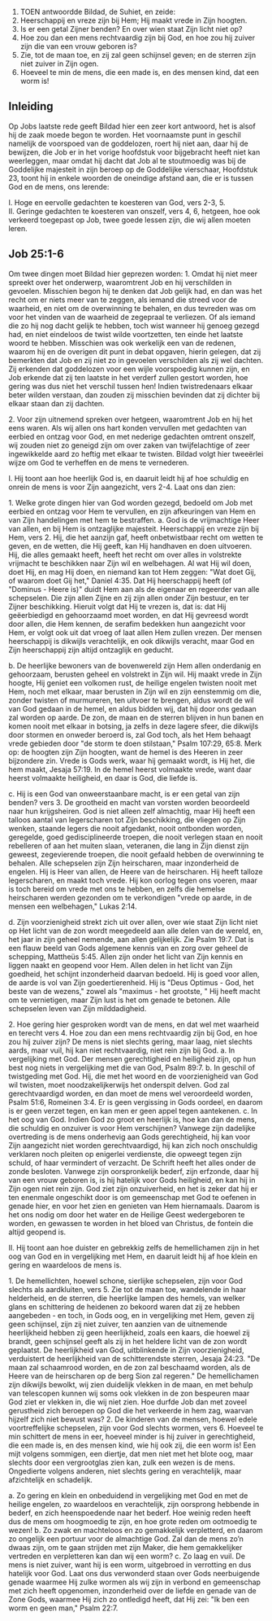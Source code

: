 1. TOEN antwoordde Bildad, de Suhiet, en zeide:
2. Heerschappij en vreze zijn bij Hem; Hij maakt vrede in Zijn hoogten.
3. Is er een getal Zijner benden? En over wien staat Zijn licht niet op?
4. Hoe zou dan een mens rechtvaardig zijn bij God, en hoe zou hij zuiver zijn die van een vrouw geboren is?
5. Zie, tot de maan toe, en zij zal geen schijnsel geven; en de sterren zijn niet zuiver in Zijn ogen.
6. Hoeveel te min de mens, die een made is, en des mensen kind, dat een worm is!

## Inleiding

Op Jobs laatste rede geeft Bildad hier een zeer kort antwoord, het is alsof hij de zaak moede begon te worden. Het voornaamste punt in geschil namelijk de voorspoed van de goddelozen, roert hij niet aan, daar hij de bewijzen, die Job er in het vorige hoofdstuk voor bijgebracht heeft niet kan weerleggen, maar omdat hij dacht dat Job al te stoutmoedig was bij de Goddelijke majesteit in zijn beroep op de Goddelijke vierschaar, Hoofdstuk 23, toont hij in enkele woorden de oneindige afstand aan, die er is tussen God en de mens, ons lerende:

I. Hoge en eervolle gedachten te koesteren van God, vers 2-3, 5.  
II. Geringe gedachten te koesteren van onszelf, vers 4, 6, hetgeen, hoe ook verkeerd toegepast op Job, twee goede lessen zijn, die wij allen moeten leren.  

## Job 25:1-6 
Om twee dingen moet Bildad hier geprezen worden:
1\. Omdat hij niet meer spreekt over het onderwerp, waaromtrent Job en hij verschilden in gevoelen. Misschien begon hij te denken dat Job gelijk had, en dan was het recht om er niets meer van te zeggen, als iemand die streed voor de waarheid, en niet om de overwinning te behalen, en dus tevreden was om voor het vinden van de waarheid de zegepraal te verliezen. Of als iemand die zo hij nog dacht gelijk te hebben, toch wist wanneer hij genoeg gezegd had, en niet eindeloos de twist wilde voortzetten, ten einde het laatste woord te hebben. Misschien was ook werkelijk een van de redenen, waarom hij en de overigen dit punt in debat opgaven, hierin gelegen, dat zij bemerkten dat Job en zij niet zo in gevoelen verschilden als zij wel dachten. Zij erkenden dat goddelozen voor een wijle voorspoedig kunnen zijn, en Job erkende dat zij ten laatste in het verderf zullen gestort worden, hoe gering was dus niet het verschil tussen hen! Indien twistredenaars elkaar beter wilden verstaan, dan zouden zij misschien bevinden dat zij dichter bij elkaar staan dan zij dachten.

2\. Voor zijn uitnemend spreken over hetgeen, waaromtrent Job en hij het eens waren. Als wij allen ons hart konden vervullen met gedachten van eerbied en ontzag voor God, en met nederige gedachten omtrent onszelf, wij zouden niet zo geneigd zijn om over zaken van twijfelachtige of zeer ingewikkelde aard zo heftig met elkaar te twisten. Bildad volgt hier tweeërlei wijze om God te verheffen en de mens te vernederen.

I. Hij toont aan hoe heerlijk God is, en daaruit leidt hij af hoe schuldig en onrein de mens is voor Zijn aangezicht, vers 2-4. Laat ons dan zien:

1\. Welke grote dingen hier van God worden gezegd, bedoeld om Job met eerbied en ontzag voor Hem te vervullen, en zijn afkeuringen van Hem en van Zijn handelingen met hem te bestraffen.
a. God is de vrijmachtige Heer van allen, en bij Hem is ontzaglijke majesteit. Heerschappij en vreze zijn bij Hem, vers 2. Hij, die het aanzijn gaf, heeft onbetwistbaar recht om wetten te geven, en de wetten, die Hij geeft, kan Hij handhaven en doen uitvoeren. Hij, die alles gemaakt heeft, heeft het recht om over alles in volstrekte vrijmacht te beschikken naar Zijn wil en welbehagen. Al wat Hij wil doen, doet Hij, en mag Hij doen, en niemand kan tot Hem zeggen: "Wat doet Gij, of waarom doet Gij het," Daniel 4:35. Dat Hij heerschappij heeft (of "Dominus - Heere is)" duidt Hem aan als de eigenaar en regeerder van alle schepselen. Die zijn allen Zijne en zij zijn allen onder Zijn bestuur, en ter Zijner beschikking. Hieruit volgt dat Hij te vrezen is, dat is: dat Hij geëerbiedigd en gehoorzaamd moet worden, en dat Hij gevreesd wordt door allen, die Hem kennen, de serafim bedekken hun aangezicht voor Hem, er volgt ook uit dat vroeg of laat allen Hem zullen vrezen. Der mensen heerschappij is dikwijls verachtelijk, en ook dikwijls veracht, maar God en Zijn heerschappij zijn altijd ontzaglijk en geducht.

b. De heerlijke bewoners van de bovenwereld zijn Hem allen onderdanig en gehoorzaam, berusten geheel en volstrekt in Zijn wil. Hij maakt vrede in Zijn hoogte, Hij geniet een volkomen rust, de heilige engelen twisten nooit met Hem, noch met elkaar, maar berusten in Zijn wil en zijn eenstemmig om die, zonder twisten of murmureren, ten uitvoer te brengen, aldus wordt de wil van God gedaan in de hemel, en aldus bidden wij, dat hij door ons gedaan zal worden op aarde. De zon, de maan en de sterren blijven in hun banen en komen nooit met elkaar in botsing, ja zelfs in deze lagere sfeer, die dikwijls door stormen en onweder beroerd is, zal God toch, als het Hem behaagt vrede gebieden door "de storm te doen stilstaan," Psalm 107:29, 65:8. Merk op: de hoogten zijn Zijn hoogten, want de hemel is des Heeren in zeer bijzondere zin. Vrede is Gods werk, waar hij gemaakt wordt, is Hij het, die hem maakt, Jesaja 57:19. In de hemel heerst volmaakte vrede, want daar heerst volmaakte heiligheid, en daar is God, die liefde is.

c. Hij is een God van onweerstaanbare macht, is er een getal van zijn benden? vers 3. De grootheid en macht van vorsten worden beoordeeld naar hun krijgsheiren. God is niet alleen zelf almachtig, maar Hij heeft een talloos aantal van legerscharen tot Zijn beschikking, die vliegen op Zijn wenken, staande legers die nooit afgedankt, nooit ontbonden worden, geregelde, goed gedisciplineerde troepen, die nooit verlegen staan en nooit rebelleren of aan het muiten slaan, veteranen, die lang in Zijn dienst zijn geweest, zegevierende troepen, die nooit gefaald hebben de overwinning te behalen. Alle schepselen zijn Zijn heirscharen, maar inzonderheid de engelen. Hij is Heer van allen, de Heere van de heirscharen. Hij heeft talloze legerscharen, en maakt toch vrede. Hij kon oorlog tegen ons voeren, maar is toch bereid om vrede met ons te hebben, en zelfs die hemelse heirscharen werden gezonden om te verkondigen "vrede op aarde, in de mensen een welbehagen," Lukas 2:14.

d. Zijn voorzienigheid strekt zich uit over allen, over wie staat Zijn licht niet op Het licht van de zon wordt meegedeeld aan alle delen van de wereld, en, het jaar in zijn geheel nemende, aan allen gelijkelijk. Zie Psalm 19:7. Dat is een flauw beeld van Gods algemene kennis van en zorg over geheel de schepping, Mattheüs 5:45. Allen zijn onder het licht van Zijn kennis en liggen naakt en geopend voor Hem. Allen delen in het licht van Zijn goedheid, het schijnt inzonderheid daarvan bedoeld. Hij is goed voor allen, de aarde is vol van Zijn goedertierenheid. Hij is "Deus Optimus - God, het beste van de wezens," zowel als "maximus - het grootste, " Hij heeft macht om te vernietigen, maar Zijn lust is het om genade te betonen. Alle schepselen leven van Zijn milddadigheid.

2\. Hoe gering hier gesproken wordt van de mens, en dat wel met waarheid en terecht vers 4. Hoe zou dan een mens rechtvaardig zijn bij God, en hoe zou hij zuiver zijn? De mens is niet slechts gering, maar laag, niet slechts aards, maar vuil, hij kan niet rechtvaardig, niet rein zijn bij God.
a. In vergelijking met God. Der mensen gerechtigheid en heiligheid zijn, op hun best nog niets in vergelijking met die van God, Psalm 89:7.
b. In geschil of twistgeding met God. Hij, die met het woord en de voorzienigheid van God wil twisten, moet noodzakelijkerwijs het onderspit delven. God zal gerechtvaardigd worden, en dan moet de mens wel veroordeeld worden, Psalm 51:6, Romeinen 3:4. Er is geen vergissing in Gods oordeel, en daarom is er geen verzet tegen, en kan men er geen appel tegen aantekenen.
c. In het oog van God. Indien God zo groot en heerlijk is, hoe kan dan de mens, die schuldig en onzuiver is voor Hem verschijnen? Vanwege zijn dadelijke overtreding is de mens onderhevig aan Gods gerechtigheid, hij kan voor Zijn aangezicht niet worden gerechtvaardigd, hij kan zich noch onschuldig verklaren noch pleiten op enigerlei verdienste, die opweegt tegen zijn schuld, of haar vermindert of verzacht. De Schrift heeft het alles onder de zonde besloten. Vanwege zijn oorspronkelijk bederf, zijn erfzonde, daar hij van een vrouw geboren is, is hij hatelijk voor Gods heiligheid, en kan hij in Zijn ogen niet rein zijn. God ziet zijn onzuiverheid, en het is zeker dat hij er ten enenmale ongeschikt door is om gemeenschap met God te oefenen in genade hier, en voor het zien en genieten van Hem hiernamaals. Daarom is het ons nodig om door het water en de Heilige Geest wedergeboren te worden, en gewassen te worden in het bloed van Christus, de fontein die altijd geopend is.

II. Hij toont aan hoe duister en gebrekkig zelfs de hemellichamen zijn in het oog van God en in vergelijking met Hem, en daaruit leidt hij af hoe klein en gering en waardeloos de mens is.

1\. De hemellichten, hoewel schone, sierlijke schepselen, zijn voor God slechts als aardkluiten, vers 5. Zie tot de maan toe, wandelende in haar helderheid, en de sterren, die heerlijke lampen des hemels, van welker glans en schittering de heidenen zo bekoord waren dat zij ze hebben aangebeden - en toch, in Gods oog, en in vergelijking met Hem, geven zij geen schijnsel, zijn zij niet zuiver, ten aanzien van de uitnemende heerlijkheid hebben zij geen heerlijkheid, zoals een kaars, die hoewel zij brandt, geen schijnsel geeft als zij in het heldere licht van de zon wordt geplaatst. De heerlijkheid van God, uitblinkende in Zijn voorzienigheid, verduistert de heerlijkheid van de schitterendste sterren, Jesaja 24:23. "De maan zal schaamrood worden, en de zon zal beschaamd worden, als de Heere van de heirscharen op de berg Sion zal regeren." De hemellichamen zijn dikwijls bewolkt, wij zien duidelijk vlekken in de maan, en met behulp van telescopen kunnen wij soms ook vlekken in de zon bespeuren maar God ziet er vlekken in, die wij niet zien. Hoe durfde Job dan met zoveel gerustheid zich beroepen op God die het verkeerde in hem zag, waarvan hijzelf zich niet bewust was? 2. De kinderen van de mensen, hoewel edele voortreffelijke schepselen, zijn voor God slechts wormen, vers 6. Hoeveel te min schittert de mens in eer, hoeveel minder is hij zuiver in gerechtigheid, die een made is, en des mensen kind, wie hij ook zij, die een worm is! Een mijt volgens sommigen, een diertje, dat men niet met het blote oog, maar slechts door een vergrootglas zien kan, zulk een wezen is de mens. Ongedierte volgens anderen, niet slechts gering en verachtelijk, maar afzichtelijk en schadelijk.

a. Zo gering en klein en onbeduidend in vergelijking met God en met de heilige engelen, zo waardeloos en verachtelijk, zijn oorsprong hebbende in bederf, en zich heenspoedende naar het bederf. Hoe weinig reden heeft dus de mens om hoogmoedig te zijn, en hoe grote reden om ootmoedig te wezen! 
b. Zo zwak en machteloos en zo gemakkelijk verpletterd, en daarom zo ongelijk een portuur voor de almachtige God. Zal dan de mens zo’n dwaas zijn, om te gaan strijden met zijn Maker, die hem gemakkelijker vertreden en verpletteren kan dan wij een worm? 
c. Zo laag en vuil. De mens is niet zuiver, want hij is een worm, uitgebroed in verrotting en dus hatelijk voor God. Laat ons dus verwonderd staan over Gods neerbuigende genade waarmee Hij zulke wormen als wij zijn in verbond en gemeenschap met zich heeft opgenomen, inzonderheid over de liefde en genade van de Zone Gods, waarmee Hij zich zo ontledigd heeft, dat Hij zei: "Ik ben een worm en geen man," Psalm 22:7.


 
